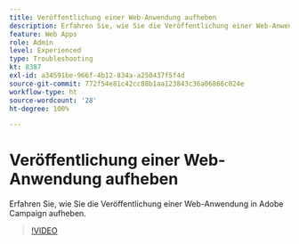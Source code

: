```yaml
---
title: Veröffentlichung einer Web-Anwendung aufheben
description: Erfahren Sie, wie Sie die Veröffentlichung einer Web-Anwendung in Adobe Campaign aufheben.
feature: Web Apps
role: Admin
level: Experienced
type: Troubleshooting
kt: 8387
exl-id: a34591be-966f-4b12-834a-a250437f5f4d
source-git-commit: 772f54e81c42cc88b1aa123843c36a06866c024e
workflow-type: ht
source-wordcount: '28'
ht-degree: 100%

---
```


# Veröffentlichung einer Web-Anwendung aufheben

Erfahren Sie, wie Sie die Veröffentlichung einer Web-Anwendung in Adobe Campaign aufheben.

>[!VIDEO](https://video.tv.adobe.com/v/335892?quality=12)
